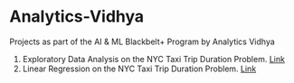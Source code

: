 # Analytics-Vidhya
Projects as part of the AI &amp; ML Blackbelt+ Program by Analytics Vidhya

1. Exploratory Data Analysis on the NYC Taxi Trip Duration Problem. [Link](https://github.com/laksharora98/Analytics-Vidhya/tree/main/EDA%20on%20NYC%20Taxi%20Trip%20Duration)
1. Linear Regression on the NYC Taxi Trip Duration Problem. [Link](https://github.com/laksharora98/Analytics-Vidhya/tree/main/Linear%20Regression%20on%20NYC%20Taxi%20Trip%20Duration)
